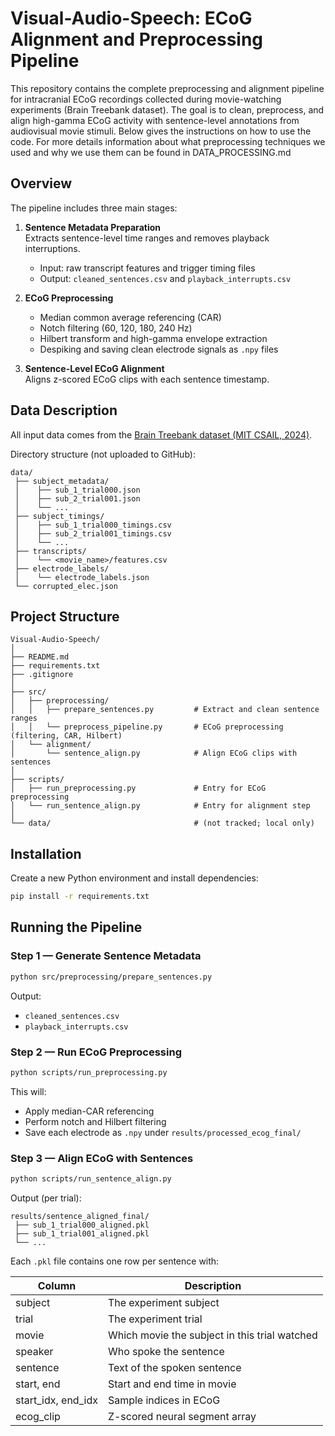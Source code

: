# Visual-Audio-Speech: ECoG Alignment and Preprocessing Pipeline

This repository contains the complete preprocessing and alignment pipeline for intracranial ECoG recordings collected during movie-watching experiments (Brain Treebank dataset). The goal is to clean, preprocess, and align high-gamma ECoG activity with sentence-level annotations from audiovisual movie stimuli. 
Below gives the instructions on how to use the code. For more details information about what preprocessing techniques we used and why we use them can be found in DATA_PROCESSING.md


## Overview

The pipeline includes three main stages:

1. **Sentence Metadata Preparation**  
   Extracts sentence-level time ranges and removes playback interruptions.  
   - Input: raw transcript features and trigger timing files  
   - Output: `cleaned_sentences.csv` and `playback_interrupts.csv`

2. **ECoG Preprocessing**  
   - Median common average referencing (CAR)  
   - Notch filtering (60, 120, 180, 240 Hz)  
   - Hilbert transform and high-gamma envelope extraction  
   - Despiking and saving clean electrode signals as `.npy` files

3. **Sentence-Level ECoG Alignment**  
   Aligns z-scored ECoG clips with each sentence timestamp.


## Data Description

All input data comes from the [Brain Treebank dataset (MIT CSAIL, 2024)](https://braintreebank.dev).

Directory structure (not uploaded to GitHub):

```
data/
 ├── subject_metadata/
 │    ├── sub_1_trial000.json
 │    ├── sub_2_trial001.json
 │    └── ...
 ├── subject_timings/
 │    ├── sub_1_trial000_timings.csv
 │    ├── sub_2_trial001_timings.csv
 │    └── ...
 ├── transcripts/
 │    └── <movie_name>/features.csv
 ├── electrode_labels/
 │    └── electrode_labels.json
 └── corrupted_elec.json
```


## Project Structure

```
Visual-Audio-Speech/
│
├── README.md
├── requirements.txt
├── .gitignore
│
├── src/
│   ├── preprocessing/
│   │   ├── prepare_sentences.py         # Extract and clean sentence ranges
│   │   └── preprocess_pipeline.py       # ECoG preprocessing (filtering, CAR, Hilbert)
│   └── alignment/
│       └── sentence_align.py            # Align ECoG clips with sentences
│
├── scripts/
│   ├── run_preprocessing.py             # Entry for ECoG preprocessing
│   └── run_sentence_align.py            # Entry for alignment step
│
└── data/                                # (not tracked; local only)
```


## Installation

Create a new Python environment and install dependencies:

```bash
pip install -r requirements.txt
```


## Running the Pipeline

### Step 1 — Generate Sentence Metadata

```bash
python src/preprocessing/prepare_sentences.py
```

Output:
- `cleaned_sentences.csv`  
- `playback_interrupts.csv`


### Step 2 — Run ECoG Preprocessing

```bash
python scripts/run_preprocessing.py
```

This will:
- Apply median-CAR referencing  
- Perform notch and Hilbert filtering  
- Save each electrode as `.npy` under `results/processed_ecog_final/`


### Step 3 — Align ECoG with Sentences

```bash
python scripts/run_sentence_align.py
```

Output (per trial):

```
results/sentence_aligned_final/
 ├── sub_1_trial000_aligned.pkl
 ├── sub_1_trial001_aligned.pkl
 └── ...
```

Each `.pkl` file contains one row per sentence with:

| Column | Description |
|--------|-------------|
| subject | The experiment subject |
| trial | The experiment trial |
| movie | Which movie the subject in this trial watched |
| speaker | Who spoke the sentence |
| sentence | Text of the spoken sentence |
| start, end | Start and end time in movie |
| start_idx, end_idx | Sample indices in ECoG |
| ecog_clip | Z-scored neural segment array |

